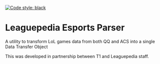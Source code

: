 [![Code style: black](https://img.shields.io/badge/code%20style-black-000000.svg)](https://github.com/psf/black)

# Leaguepedia Esports Parser
A utility to transform LoL games data from both QQ and ACS into a single Data Transfer Object

This was developed in partnership between T1 and Leaguepedia staff.
